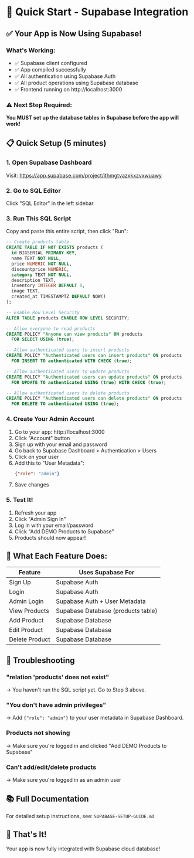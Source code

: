 # 🚀 Quick Start - Supabase Integration

## ✅ Your App is Now Using Supabase!

### What's Working:
- ✅ Supabase client configured
- ✅ App compiled successfully
- ✅ All authentication using Supabase Auth
- ✅ All product operations using Supabase database
- ✅ Frontend running on http://localhost:3000

### ⚠️ Next Step Required:

**You MUST set up the database tables in Supabase before the app will work!**

## 📋 Quick Setup (5 minutes)

### 1. Open Supabase Dashboard
Visit: https://app.supabase.com/project/ithmgtvazxkxzvxwuawy

### 2. Go to SQL Editor
Click "SQL Editor" in the left sidebar

### 3. Run This SQL Script

Copy and paste this entire script, then click "Run":

```sql
-- Create products table
CREATE TABLE IF NOT EXISTS products (
  id BIGSERIAL PRIMARY KEY,
  name TEXT NOT NULL,
  price NUMERIC NOT NULL,
  discountprice NUMERIC,
  category TEXT NOT NULL,
  description TEXT,
  inventory INTEGER DEFAULT 0,
  image TEXT,
  created_at TIMESTAMPTZ DEFAULT NOW()
);

-- Enable Row Level Security
ALTER TABLE products ENABLE ROW LEVEL SECURITY;

-- Allow everyone to read products
CREATE POLICY "Anyone can view products" ON products
  FOR SELECT USING (true);

-- Allow authenticated users to insert products
CREATE POLICY "Authenticated users can insert products" ON products
  FOR INSERT TO authenticated WITH CHECK (true);

-- Allow authenticated users to update products
CREATE POLICY "Authenticated users can update products" ON products
  FOR UPDATE TO authenticated USING (true) WITH CHECK (true);

-- Allow authenticated users to delete products
CREATE POLICY "Authenticated users can delete products" ON products
  FOR DELETE TO authenticated USING (true);
```

### 4. Create Your Admin Account

1. Go to your app: http://localhost:3000
2. Click "Account" button
3. Sign up with your email and password
4. Go back to Supabase Dashboard > Authentication > Users
5. Click on your user
6. Add this to "User Metadata":
   ```json
   {"role": "admin"}
   ```
7. Save changes

### 5. Test It!

1. Refresh your app
2. Click "Admin Sign In"
3. Log in with your email/password
4. Click "Add DEMO Products to Supabase"
5. Products should now appear!

## 🎯 What Each Feature Does:

| Feature | Uses Supabase For |
|---------|-------------------|
| Sign Up | Supabase Auth |
| Login | Supabase Auth |
| Admin Login | Supabase Auth + User Metadata |
| View Products | Supabase Database (products table) |
| Add Product | Supabase Database |
| Edit Product | Supabase Database |
| Delete Product | Supabase Database |

## 🔧 Troubleshooting

### "relation 'products' does not exist"
→ You haven't run the SQL script yet. Go to Step 3 above.

### "You don't have admin privileges"
→ Add `{"role": "admin"}` to your user metadata in Supabase Dashboard.

### Products not showing
→ Make sure you're logged in and clicked "Add DEMO Products to Supabase"

### Can't add/edit/delete products
→ Make sure you're logged in as an admin user

## 📚 Full Documentation

For detailed setup instructions, see: `SUPABASE-SETUP-GUIDE.md`

## 🎉 That's It!

Your app is now fully integrated with Supabase cloud database!
